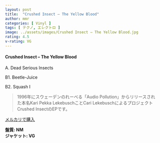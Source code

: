 ```yaml
---
layout: post
title:  "Crushed Insect – The Yellow Blood"
author: mmr
categories: [ Vinyl ]
tags: [ テクノ, エレクトロ ]
image: ../assets/images/Crushed Insect – The Yellow Blood.jpg
rating: 4.5
v-rating: VG
---
```


#### Crushed Insect – The Yellow Blood

A. Dead Serious Insects

B1. Beetle-Juice

B2. Squash I

> 1996年にスウェーデンのれーべる「Audio Pollution」からリリースされた本名Kari Pekka LekebuschことCari LekebuschによるプロジェクトCrushed InsectのEPです。


[メルカリで購入](https://jp.mercari.com/item/m17439664895)

<div class="mt-4 mb-4 d-flex align-items-center">
<strong class="mr-1">盤質: NM</strong>
</div>
<div class="mt-4 mb-4 d-flex align-items-center">
<strong class="mr-1">ジャケット: VG</strong>
</div>
